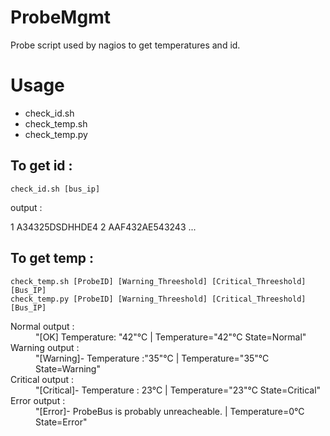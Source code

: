 ProbeMgmt
=========

Probe script used by nagios to get temperatures and id.

Usage
=====
* check_id.sh
* check_temp.sh
* check_temp.py

To get id :
-----------
	check_id.sh [bus_ip]

<dl>
<dt>output :</dt>
</dl>	
	1 A34325DSDHHDE4
	2 AAF432AE543243
	...
	

To get temp :
-------------
	check_temp.sh [ProbeID] [Warning_Threeshold] [Critical_Threeshold] [Bus_IP]
	check_temp.py [ProbeID] [Warning_Threeshold] [Critical_Threeshold] [Bus_IP]

<dl>
<dt>Normal output :</dt>
	<dd>"[OK] Temperature: "42"°C | Temperature="42"°C State=Normal"</dd>
<dt>Warning output :</dt>
	<dd>"[Warning]- Temperature :"35"°C | Temperature="35"°C State=Warning"</dd>
<dt>Critical output :</dt>
	<dd>"[Critical]- Temperature : 23°C | Temperature="23"°C State=Critical"</dd>
<dt>Error output :</dt>
	<dd>"[Error]- ProbeBus is probably unreacheable. | Temperature=0°C State=Error"</dd>
</dl>
